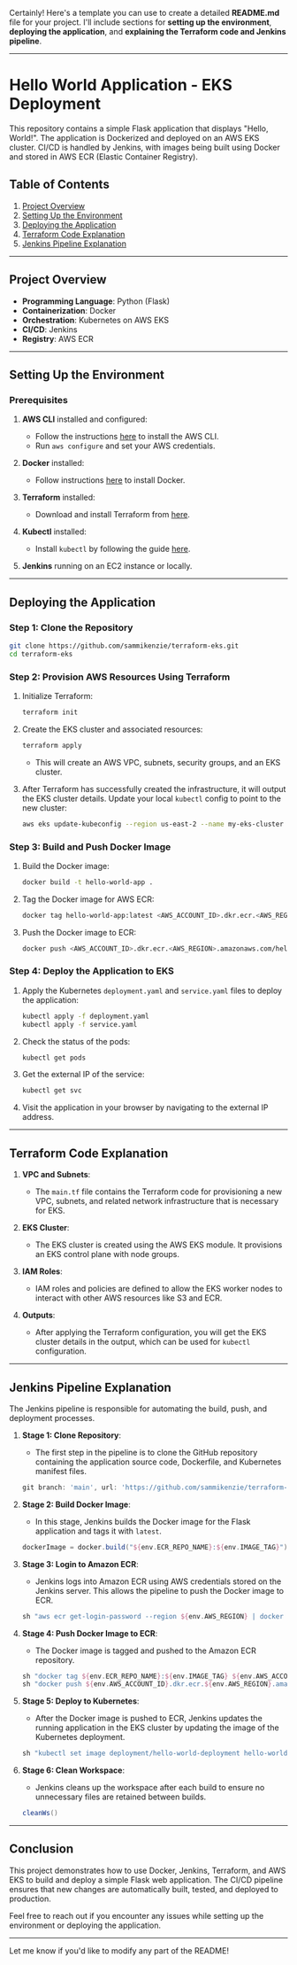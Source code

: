 Certainly! Here's a template you can use to create a detailed **README.md** file for your project. I'll include sections for **setting up the environment**, **deploying the application**, and **explaining the Terraform code and Jenkins pipeline**.

---

# **Hello World Application - EKS Deployment**

This repository contains a simple Flask application that displays "Hello, World!". The application is Dockerized and deployed on an AWS EKS cluster. CI/CD is handled by Jenkins, with images being built using Docker and stored in AWS ECR (Elastic Container Registry).

## **Table of Contents**

1. [Project Overview](#project-overview)
2. [Setting Up the Environment](#setting-up-the-environment)
3. [Deploying the Application](#deploying-the-application)
4. [Terraform Code Explanation](#terraform-code-explanation)
5. [Jenkins Pipeline Explanation](#jenkins-pipeline-explanation)

---

## **Project Overview**

- **Programming Language**: Python (Flask)
- **Containerization**: Docker
- **Orchestration**: Kubernetes on AWS EKS
- **CI/CD**: Jenkins
- **Registry**: AWS ECR

---

## **Setting Up the Environment**

### **Prerequisites**

1. **AWS CLI** installed and configured:
    - Follow the instructions [here](https://docs.aws.amazon.com/cli/latest/userguide/install-cliv2.html) to install the AWS CLI.
    - Run `aws configure` and set your AWS credentials.
   
2. **Docker** installed:
    - Follow instructions [here](https://docs.docker.com/get-docker/) to install Docker.

3. **Terraform** installed:
    - Download and install Terraform from [here](https://learn.hashicorp.com/tutorials/terraform/install-cli).

4. **Kubectl** installed:
    - Install `kubectl` by following the guide [here](https://kubernetes.io/docs/tasks/tools/).

5. **Jenkins** running on an EC2 instance or locally.

---

## **Deploying the Application**

### **Step 1: Clone the Repository**

```bash
git clone https://github.com/sammikenzie/terraform-eks.git
cd terraform-eks
```

### **Step 2: Provision AWS Resources Using Terraform**

1. Initialize Terraform:
   ```bash
   terraform init
   ```

2. Create the EKS cluster and associated resources:
   ```bash
   terraform apply
   ```

   - This will create an AWS VPC, subnets, security groups, and an EKS cluster.

3. After Terraform has successfully created the infrastructure, it will output the EKS cluster details. Update your local `kubectl` config to point to the new cluster:
   ```bash
   aws eks update-kubeconfig --region us-east-2 --name my-eks-cluster
   ```

### **Step 3: Build and Push Docker Image**

1. Build the Docker image:
   ```bash
   docker build -t hello-world-app .
   ```

2. Tag the Docker image for AWS ECR:
   ```bash
   docker tag hello-world-app:latest <AWS_ACCOUNT_ID>.dkr.ecr.<AWS_REGION>.amazonaws.com/hello-world-app:latest
   ```

3. Push the Docker image to ECR:
   ```bash
   docker push <AWS_ACCOUNT_ID>.dkr.ecr.<AWS_REGION>.amazonaws.com/hello-world-app:latest
   ```

### **Step 4: Deploy the Application to EKS**

1. Apply the Kubernetes `deployment.yaml` and `service.yaml` files to deploy the application:
   ```bash
   kubectl apply -f deployment.yaml
   kubectl apply -f service.yaml
   ```

2. Check the status of the pods:
   ```bash
   kubectl get pods
   ```

3. Get the external IP of the service:
   ```bash
   kubectl get svc
   ```

4. Visit the application in your browser by navigating to the external IP address.

---

## **Terraform Code Explanation**

1. **VPC and Subnets**: 
    - The `main.tf` file contains the Terraform code for provisioning a new VPC, subnets, and related network infrastructure that is necessary for EKS.

2. **EKS Cluster**:
    - The EKS cluster is created using the AWS EKS module. It provisions an EKS control plane with node groups.

3. **IAM Roles**:
    - IAM roles and policies are defined to allow the EKS worker nodes to interact with other AWS resources like S3 and ECR.

4. **Outputs**:
    - After applying the Terraform configuration, you will get the EKS cluster details in the output, which can be used for `kubectl` configuration.

---

## **Jenkins Pipeline Explanation**

The Jenkins pipeline is responsible for automating the build, push, and deployment processes.

1. **Stage 1: Clone Repository**:
    - The first step in the pipeline is to clone the GitHub repository containing the application source code, Dockerfile, and Kubernetes manifest files.

    ```groovy
    git branch: 'main', url: 'https://github.com/sammikenzie/terraform-eks.git'
    ```

2. **Stage 2: Build Docker Image**:
    - In this stage, Jenkins builds the Docker image for the Flask application and tags it with `latest`.

    ```groovy
    dockerImage = docker.build("${env.ECR_REPO_NAME}:${env.IMAGE_TAG}")
    ```

3. **Stage 3: Login to Amazon ECR**:
    - Jenkins logs into Amazon ECR using AWS credentials stored on the Jenkins server. This allows the pipeline to push the Docker image to ECR.

    ```groovy
    sh "aws ecr get-login-password --region ${env.AWS_REGION} | docker login --username AWS --password-stdin ${env.AWS_ACCOUNT_ID}.dkr.ecr.${env.AWS_REGION}.amazonaws.com"
    ```

4. **Stage 4: Push Docker Image to ECR**:
    - The Docker image is tagged and pushed to the Amazon ECR repository.

    ```groovy
    sh "docker tag ${env.ECR_REPO_NAME}:${env.IMAGE_TAG} ${env.AWS_ACCOUNT_ID}.dkr.ecr.${env.AWS_REGION}.amazonaws.com/${env.ECR_REPO_NAME}:${env.IMAGE_TAG}"
    sh "docker push ${env.AWS_ACCOUNT_ID}.dkr.ecr.${env.AWS_REGION}.amazonaws.com/${env.ECR_REPO_NAME}:${env.IMAGE_TAG}"
    ```

5. **Stage 5: Deploy to Kubernetes**:
    - After the Docker image is pushed to ECR, Jenkins updates the running application in the EKS cluster by updating the image of the Kubernetes deployment.

    ```groovy
    sh "kubectl set image deployment/hello-world-deployment hello-world=${env.AWS_ACCOUNT_ID}.dkr.ecr.${env.AWS_REGION}.amazonaws.com/${env.ECR_REPO_NAME}:${env.IMAGE_TAG} --kubeconfig ${env.KUBECONFIG_PATH}"
    ```

6. **Stage 6: Clean Workspace**:
    - Jenkins cleans up the workspace after each build to ensure no unnecessary files are retained between builds.

    ```groovy
    cleanWs()
    ```

---

## **Conclusion**

This project demonstrates how to use Docker, Jenkins, Terraform, and AWS EKS to build and deploy a simple Flask web application. The CI/CD pipeline ensures that new changes are automatically built, tested, and deployed to production.

Feel free to reach out if you encounter any issues while setting up the environment or deploying the application.

---

Let me know if you'd like to modify any part of the README!
